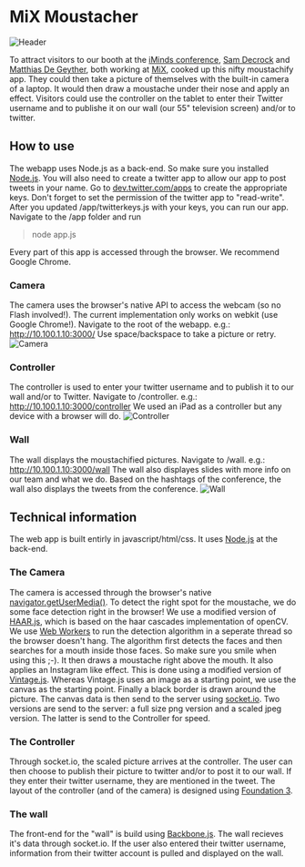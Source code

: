 # MiX Moustacher

![Header](http://labm.github.com/imindsmustache/img/header.jpg)

To attract visitors to our booth at the [iMinds conference](http://iminds.creativemediadays.be "iMinds The Conference"), [Sam Decrock](https://github.com/samdecrock) and [Matthias De Geyther](https://github.com/matthiasdg), both working at [MiX](http://mix.iminds.be "MiX"), cooked up this nifty moustachify app. They could then take a picture of themselves with the built-in camera of a laptop. It would then draw a moustache under their nose and apply an effect. Visitors could use the controller on the tablet to enter their Twitter username and to publishe it on our wall (our 55" television screen) and/or to twitter.

## How to use

The webapp uses Node.js as a back-end. So make sure you installed [Node.js](http://nodejs.org/ "Node.js"). You will also need to create a twitter app to allow our app to post tweets in your name. Go to [dev.twitter.com/apps](https://dev.twitter.com/apps) to create the appropriate keys. Don't forget to set the permission of the twitter app to "read-write". After you updated /app/twitterkeys.js with your keys, you can run our app. Navigate to the /app folder and run

> node app.js

Every part of this app is accessed through the browser. We recommend Google Chrome.

### Camera

The camera uses the browser's native API to access the webcam (so no Flash involved!). The current implementation only works on webkit (use Google Chrome!). Navigate to the root of the webapp. e.g.: http://10.100.1.10:3000/ Use space/backspace to take a picture or retry.
![Camera](http://labm.github.com/imindsmustache/img/camera.jpg)

### Controller

The controller is used to enter your twitter username and to publish it to our wall and/or to Twitter. Navigate to /controller. e.g.: http://10.100.1.10:3000/controller We used an iPad as a controller but any device with a browser will do.
![Controller](http://labm.github.com/imindsmustache/img/controller.jpg)

### Wall

The wall displays the moustachified pictures. Navigate to /wall. e.g.: http://10.100.1.10:3000/wall The wall also displayes slides with more info on our team and what we do. Based on the hashtags of the conference, the wall also displays the tweets from the conference.
![Wall](http://labm.github.com/imindsmustache/img/wall.jpg)

## Technical information

The web app is built entirly in javascript/html/css. It uses [Node.js](http://nodejs.org) at the back-end.

### The Camera
The camera is accessed through the browser's native [navigator.getUserMedia()](http://www.html5rocks.com/en/tutorials/getusermedia/intro/). To detect the right spot for the moustache, we do some face detection right in the browser! We use a modified version of [HAAR.js](https://github.com/foo123/HAAR.js), which is based on the haar cascades implementation of openCV. We use [Web Workers](http://www.html5rocks.com/en/tutorials/workers/basics/) to run the detection algorithm in a seperate thread so the browser doesn't hang. The algorithm first detects the faces and then searches for a mouth inside those faces. So make sure you smile when using this ;-). It then draws a moustache right above the mouth. It also applies an Instagram like effect. This is done using a modified version of [Vintage.js](http://vintagejs.com/). Whereas Vintage.js uses an image as a starting point, we use the canvas as the starting point. Finally a black border is drawn around the picture. The canvas data is then send to the server using [socket.io](http://socket.io/). Two versions are send to the server: a full size png version and a scaled jpeg version. The latter is send to the Controller for speed.

### The Controller
Through socket.io, the scaled picture arrives at the controller. The user can then choose to publish their picture to twitter and/or to post it to our wall. If they enter their twitter username, they are mentioned in the tweet. The layout of the controller (and of the camera) is designed using [Foundation 3](http://foundation.zurb.com/).

### The wall
The front-end for the "wall" is build using [Backbone.js](http://documentcloud.github.com/backbone/). The wall recieves it's data through socket.io. If the user also entered their twitter username, information from their twitter account is pulled and displayed on the wall.


